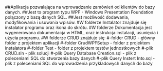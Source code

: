 ##Aplikacja pozwalająca na wprowadzanie zamówień od klientów do bazy danych. 
##Jest to program typu WPF - Windows Presentation Foundation połączony z bazą danych SQL. 
##Jest możliwość dodawania, modyfikowania i usuwania wpisów.
#W folderze Instalator znajduje się instalator programu oraz ikona do skrótu.
#W folderze Dokumentacja jest wygenerowana dokumentacja w HTML, oraz instrukcja instalacji, usunięcia i użycia programu.
#W folderze CRUD znajduje się:
#-folder CRUD - główny folder z projektem aplikacji
#-folder CrudWPFSetup - folder z projektem instalatora
#-folder Test - folder z projektem testów jednostkowych
#-plik CRUD.sln - plik solucji
#-plik Query Database Creation.sql - plik z poleceniami SQL do stworzenia bazy danych
#-plik Query Instert Into.sql - plik z poleceniami SQL do wprowadzenia przykładowych danych do bazy



